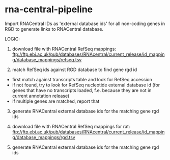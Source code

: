 # rna-central-pipeline
Import RNACentral IDs as 'external database ids' for all non-coding genes in RGD to generate links to RNACentral database.

LOGIC:

 1. download file with RNACentral RefSeq mappings:
 ftp://ftp.ebi.ac.uk/pub/databases/RNAcentral/current_release/id_mapping/database_mappings/refseq.tsv
 
 2. match RefSeq ids against RGD database to find gene rgd id
   - first match against transcripts table and look for RefSeq accession
   - if not found, try to look for RefSeq nucleotide external database id
     (for genes that have no transcripts loaded, f.e. because they are not in current annotation release)
   - if multiple genes are matched, report that
   
 3. generate RNACentral external database ids for the matching gene rgd ids

 4. download file with RNACentral RefSeq mappings for rat:
   ftp://ftp.ebi.ac.uk/pub/databases/RNAcentral/current_release/id_mapping/database_mappings/rgd.tsv

 5. generate RNACentral external database ids for the matching gene rgd ids
 
